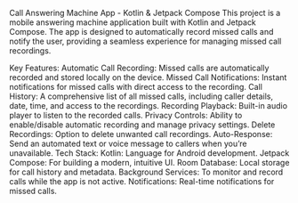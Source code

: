 Call Answering Machine App - Kotlin & Jetpack Compose
This project is a mobile answering machine application built with Kotlin and Jetpack Compose. The app is designed to automatically record missed calls and notify the user, providing a seamless experience for managing missed call recordings.

Key Features:
Automatic Call Recording: Missed calls are automatically recorded and stored locally on the device.
Missed Call Notifications: Instant notifications for missed calls with direct access to the recording.
Call History: A comprehensive list of all missed calls, including caller details, date, time, and access to the recordings.
Recording Playback: Built-in audio player to listen to the recorded calls.
Privacy Controls: Ability to enable/disable automatic recording and manage privacy settings.
Delete Recordings: Option to delete unwanted call recordings.
Auto-Response: Send an automated text or voice message to callers when you’re unavailable.
Tech Stack:
Kotlin: Language for Android development.
Jetpack Compose: For building a modern, intuitive UI.
Room Database: Local storage for call history and metadata.
Background Services: To monitor and record calls while the app is not active.
Notifications: Real-time notifications for missed calls.
